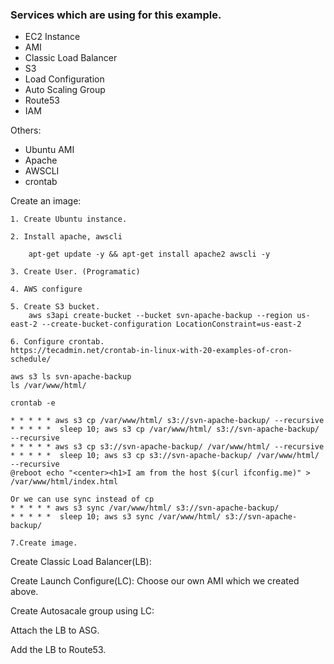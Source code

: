 ### Services which are using for this example.

* EC2 Instance
* AMI
* Classic Load Balancer
* S3
* Load Configuration
* Auto Scaling Group
* Route53
* IAM

Others:

* Ubuntu AMI
* Apache
* AWSCLI
* crontab

Create an image:

	1. Create Ubuntu instance.

	2. Install apache, awscli

		apt-get update -y && apt-get install apache2 awscli -y

	3. Create User. (Programatic)

	4. AWS configure

	5. Create S3 bucket.
		aws s3api create-bucket --bucket svn-apache-backup --region us-east-2 --create-bucket-configuration LocationConstraint=us-east-2

	6. Configure crontab.
	https://tecadmin.net/crontab-in-linux-with-20-examples-of-cron-schedule/

	aws s3 ls svn-apache-backup
	ls /var/www/html/

	crontab -e

	* * * * * aws s3 cp /var/www/html/ s3://svn-apache-backup/ --recursive
	* * * * *  sleep 10; aws s3 cp /var/www/html/ s3://svn-apache-backup/ --recursive
	* * * * * aws s3 cp s3://svn-apache-backup/ /var/www/html/ --recursive
	* * * * *  sleep 10; aws s3 cp s3://svn-apache-backup/ /var/www/html/ --recursive
	@reboot echo "<center><h1>I am from the host $(curl ifconfig.me)" > /var/www/html/index.html

	Or we can use sync instead of cp
	* * * * * aws s3 sync /var/www/html/ s3://svn-apache-backup/
	* * * * *  sleep 10; aws s3 sync /var/www/html/ s3://svn-apache-backup/

	7.Create image.


Create Classic Load Balancer(LB):

Create Launch Configure(LC): Choose our own AMI which we created above.

Create Autosacale group using LC:

Attach the LB to ASG.

Add the LB to Route53.
